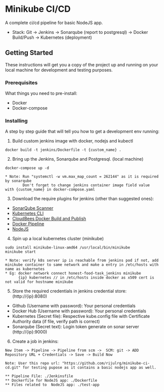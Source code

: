 # Minikube CI/CD 

A complete ci/cd pipeline for basic NodeJS app.

* Stack: Git -> Jenkins -> Sonarqube (report to postgresql) -> Docker Build/Push -> Kubernetes (deployment) 

## Getting Started

These instructions will get you a copy of the project up and running on your local machine for development and testing purposes.

### Prerequisites

What things you need to pre-install:
* Docker
* Docker-compose

### Installing

A step by step guide that will tell you how to get a development env running:

1. Build custom jenkins image with docker, nodejs and kubectl
```
docker build -t jenkins/Dockerfile -t {custom_name} .
```
2. Bring up the Jenkins, Sonarqube and Postgresql. (local machine)
```
docker-compose up -d

* Note: Run "systemctl -w vm.max_map_count = 262144" as it is required by sonarqube
        Don't forget to change jenkins container image field value with {custom_name} in docker-compose.yaml 
```
3. Download the require plugins for jenkins (other than suggested ones):

* [SonarQube Scanner](https://plugins.jenkins.io/sonar/)
* [Kubernetes CLI](https://plugins.jenkins.io/kubernetes-cli/)
* [CloudBees Docker Build and Publish](https://plugins.jenkins.io/docker-build-publish/)
* [Docker Pipeline](https://plugins.jenkins.io/docker-workflow/)
* [NodeJS](https://plugins.jenkins.io/nodejs/)

4. Spin up a local kubernetes cluster (minikube)
```
sudo install minikube-linux-amd64 /usr/local/bin/minikube
minikube start

* Note: verify k8s server ip is reachable from jenkins pod if not, add minikube container to same network and make a entry in /etc/hosts with name as kubernetes
* Eg: docker network connect honest-food-task_jenkins minikube
      {ip} kubernetes // in /etc/hosts inside docker as x509 cert is not valid for hostname minikube
```

5. Store the required credentials in jenkins credential store: (http://{ip}:8080)

* Github (Username with password): Your personal credentials
* Docker Hub (Username with password): Your personal credentials
* Kubernetes (Secret file): Respective kube.config file with Certificate Authority data (if file, verify path is correct)
* Sonarqube  (Secret text): Login token generate on sonar server (http://{ip}:9000)

6. Create a job in jenkins:
```
New Item -> Pipeline -> Pipeline from scm ->  SCM: git -> ADD Repository URL + Credentials -> Save -> Build Now

Note: User this repo url: "https://github.com/rijulrg/minikube-ci-cd.git" for testing pupose as it contains a basic nodejs app as well.

** Pipeline File: ./Jenkinsfile
** Dockerfile for NodeJS app: ./Dockerfile
** Files related to  NodeJS app: ./test-app
```
